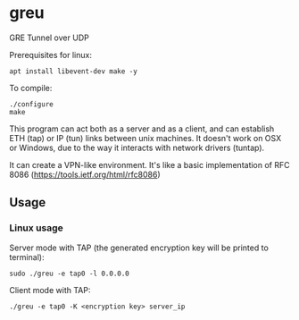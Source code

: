 # greu

GRE Tunnel over UDP

Prerequisites for linux:

`apt install libevent-dev make -y`

To compile:

```
./configure
make
```

This program can act both as a server and as a client, and can establish ETH (tap) or IP (tun) links between unix machines. 
It doesn't work on OSX or Windows, due to the way it interacts with network drivers (tuntap).

It can create a VPN-like environment. It's like a basic implementation of RFC 8086 (https://tools.ietf.org/html/rfc8086)

## Usage

### Linux usage

Server mode with TAP (the generated encryption key will be printed to terminal):

```
sudo ./greu -e tap0 -l 0.0.0.0
```

Client mode with TAP:

```
./greu -e tap0 -K <encryption key> server_ip
```




